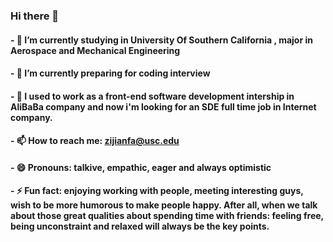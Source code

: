 ### Hi there 👋


#### - 🔭 I’m currently studying in University Of Southern California , major in Aerospace and Mechanical Engineering 
#### - 🌱 I’m currently preparing for coding interview 
#### - 🤔 I used to work as a front-end software development intership in AliBaBa company and now i'm looking for an SDE full time job in Internet company.
#### - 📫 How to reach me: zijianfa@usc.edu
#### - 😄 Pronouns: talkive, empathic, eager and always optimistic
#### - ⚡ Fun fact: enjoying working with people, meeting interesting guys, wish to be more humorous to make people happy. After all, when we talk about those great qualities about spending time with friends: feeling free, being unconstraint and relaxed will always be the key points.




